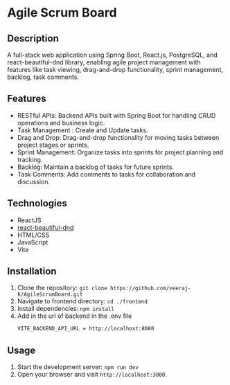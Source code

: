 # Agile Scrum Board 

## Description
A full-stack web application using Spring Boot, React.js, PostgreSQL, and react-beautiful-dnd library,
enabling agile project management with features like task viewing, drag-and-drop functionality, sprint management,
backlog, task comments.

## Features
- RESTful APIs: Backend APIs built with Spring Boot for handling CRUD operations and business logic.
- Task Management : Create and Update tasks.
- Drag and Drop: Drag-and-drop functionality for moving tasks between project stages or sprints.
- Sprint Management: Organize tasks into sprints for project planning and tracking.
- Backlog: Maintain a backlog of tasks for future sprints.
- Task Comments: Add comments to tasks for collaboration and discussion.
  
## Technologies
- ReactJS
- [react-beautiful-dnd](https://www.npmjs.com/package/react-beautiful-dnd)
- HTML/CSS
- JavaScript
- Vite

## Installation
1. Clone the repository: `git clone https://github.com/veeraj-k/AgileScrumBoard.git`
2. Navigate to frontend directory: `cd ./frontend`
3. Install dependencies: `npm install`
4. Add in the url of backend in the .env file
   ```bash
   VITE_BACKEND_API_URL = http://localhost:8080
   ```
## Usage
1. Start the development server: `npm run dev`
2. Open your browser and visit `http://localhost:3000`.

  
